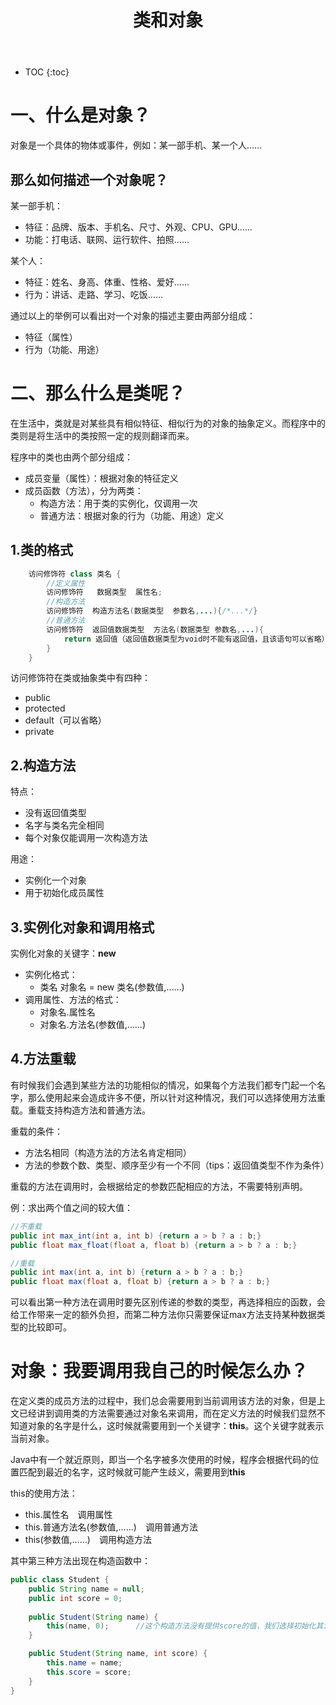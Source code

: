 ﻿---
layout: post
title: 类和对象
tags: Java
categories: tech-Java
excerpt: Why not have a try?
---

* TOC
{:toc}

# 一、什么是对象？

对象是一个具体的物体或事件，例如：某一部手机、某一个人……

## 那么如何描述一个对象呢？

某一部手机：
- 特征：品牌、版本、手机名、尺寸、外观、CPU、GPU……
- 功能：打电话、联网、运行软件、拍照……

某个人：
- 特征：姓名、身高、体重、性格、爱好……
- 行为：讲话、走路、学习、吃饭……

通过以上的举例可以看出对一个对象的描述主要由两部分组成：
- 特征（属性）
- 行为（功能、用途）

# 二、那么什么是类呢？

在生活中，类就是对某些具有相似特征、相似行为的对象的抽象定义。而程序中的类则是将生活中的类按照一定的规则翻译而来。

程序中的类也由两个部分组成：
- 成员变量（属性）：根据对象的特征定义
- 成员函数（方法），分为两类：
	- 构造方法：用于类的实例化，仅调用一次
	- 普通方法：根据对象的行为（功能、用途）定义

## 1.类的格式

```java
	访问修饰符 class 类名 {
		//定义属性
		访问修饰符   数据类型  属性名;
		//构造方法
		访问修饰符  构造方法名(数据类型  参数名,...){/*...*/}
		//普通方法
		访问修饰符  返回值数据类型  方法名(数据类型 参数名,...){
			return 返回值（返回值数据类型为void时不能有返回值，且该语句可以省略）；
		}
	}
```

访问修饰符在类或抽象类中有四种：
- public
- protected
- default（可以省略）
- private

## 2.构造方法

特点：
- 没有返回值类型
- 名字与类名完全相同
- 每个对象仅能调用一次构造方法

用途：
- 实例化一个对象
- 用于初始化成员属性

## 3.实例化对象和调用格式

实例化对象的关键字：**new**
- 实例化格式：
	- 类名 对象名 = new 类名(参数值,……)
- 调用属性、方法的格式：
	- 对象名.属性名
	- 对象名.方法名(参数值,……)

## 4.方法重载

有时候我们会遇到某些方法的功能相似的情况，如果每个方法我们都专门起一个名字，那么使用起来会造成许多不便，所以针对这种情况，我们可以选择使用方法重载。重载支持构造方法和普通方法。

重载的条件：
- 方法名相同（构造方法的方法名肯定相同）
- 方法的参数个数、类型、顺序至少有一个不同（tips：返回值类型不作为条件）

重载的方法在调用时，会根据给定的参数匹配相应的方法，不需要特别声明。

例：求出两个值之间的较大值：

```java
//不重载
public int max_int(int a, int b) {return a > b ? a : b;}
public float max_float(float a, float b) {return a > b ? a : b;}

//重载
public int max(int a, int b) {return a > b ? a : b;}
public float max(float a, float b) {return a > b ? a : b;}
```

可以看出第一种方法在调用时要先区别传递的参数的类型，再选择相应的函数，会给工作带来一定的额外负担，而第二种方法你只需要保证max方法支持某种数据类型的比较即可。

# 对象：我要调用我自己的时候怎么办？

在定义类的成员方法的过程中，我们总会需要用到当前调用该方法的对象，但是上文已经讲到调用类的方法需要通过对象名来调用，而在定义方法的时候我们显然不知道对象的名字是什么，这时候就需要用到一个关键字：**this**。这个关键字就表示当前对象。

Java中有一个就近原则，即当一个名字被多次使用的时候，程序会根据代码的位置匹配到最近的名字，这时候就可能产生歧义，需要用到**this**

this的使用方法：
- this.属性名&emsp;调用属性
- this.普通方法名(参数值,……)&emsp;调用普通方法
- this(参数值,……)&emsp;调用构造方法

其中第三种方法出现在构造函数中：

```java
public class Student {
	public String name = null;
	public int score = 0;
	
	public Student(String name) {
		this(name, 0);		//这个构造方法没有提供score的值，我们选择初始化其为0，并通过调用另一个构造函数来实现
	}

	public Student(String name, int score) {
		this.name = name;
		this.score = score;
	}
}
```